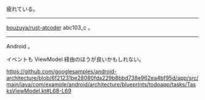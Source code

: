 疲れている。

---

[bouzuya/rust-atcoder][] abc103_c 。

---

Android 。

イベントも ViewModel 経由のほうが良いかもしれない。

https://github.com/googlesamples/android-architecture/blob/6f21231be28080fda229b8bbd738e962ea4bf95d/app/src/main/java/com/example/android/architecture/blueprints/todoapp/tasks/TasksViewModel.kt#L68-L69

[bouzuya/rust-atcoder]: https://github.com/bouzuya/rust-atcoder
